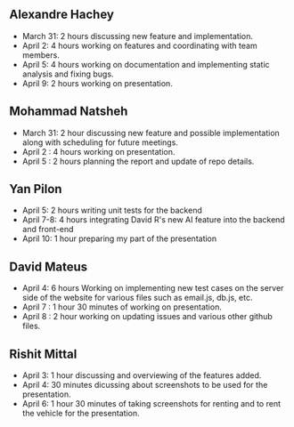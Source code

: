 ## Alexandre Hachey

- March 31: 2 hours discussing new feature and implementation.
- April 2: 4 hours working on features and coordinating with team members.
- April 5: 4 hours working on documentation and implementing static analysis and fixing bugs.
- April 9: 2 hours working on presentation.

## Mohammad Natsheh

- March 31: 2 hour discussing new feature and possible implementation along with scheduling for future meetings.
- April 2 : 4 hours working on presentation.
- April 5 : 2 hours planning the report and update of repo details.


## Yan Pilon
- April 5: 2 hours writing unit tests for the backend
- April 7-8: 4 hours integrating David R's new AI feature into the backend and front-end
- April 10: 1 hour preparing my part of the presentation

## David Mateus

- April 4: 6 hours Working on implementing new test cases on the server side of the website for various files such as email.js, db.js, etc.
- April 7 : 1 hour 30 minutes of working on presentation.
- April 8 : 2 hour working on updating issues and various other github files.

## Rishit Mittal

- April 3: 1 hour discussing and overviewing of the features added.
- April 4: 30 minutes dicussing about screenshots to be used for the presentation.
- April 6: 1 hour 30 minutes of taking screenshots for renting and to rent the vehicle for the presentation.